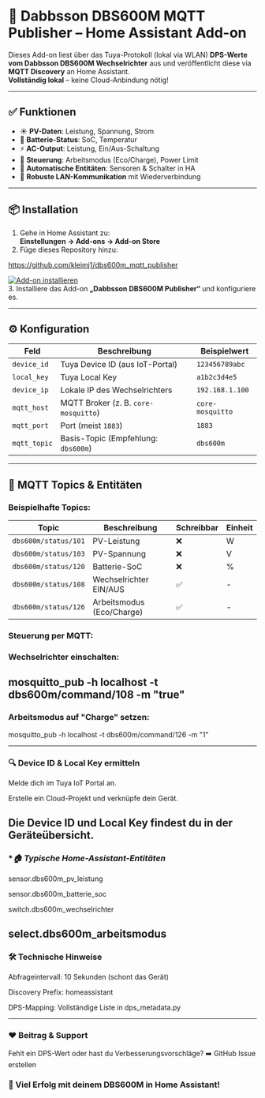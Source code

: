 # 🚀 Dabbsson DBS600M MQTT Publisher – Home Assistant Add-on

Dieses Add-on liest über das Tuya-Protokoll (lokal via WLAN) **DPS-Werte vom Dabbsson DBS600M Wechselrichter** aus und veröffentlicht diese via **MQTT Discovery** an Home Assistant.  
**Vollständig lokal** – keine Cloud-Anbindung nötig!

---

## ✅ Funktionen
- ☀️ **PV-Daten**: Leistung, Spannung, Strom  
- 🔋 **Batterie-Status**: SoC, Temperatur  
- ⚡ **AC-Output**: Leistung, Ein/Aus-Schaltung  
- 🔧 **Steuerung**: Arbeitsmodus (Eco/Charge), Power Limit  
- 🧠 **Automatische Entitäten**: Sensoren & Schalter in HA  
- 📡 **Robuste LAN-Kommunikation** mit Wiederverbindung  

---

## 📦 Installation
1. Gehe in Home Assistant zu:  
   **Einstellungen → Add-ons → Add-on Store**  
2. Füge dieses Repository hinzu:  

https://github.com/kleimj1/dbs600m_mqtt_publisher

[![Add-on installieren](https://my.home-assistant.io/badges/supervisor_add_addon_repository.svg)](https://my.home-assistant.io/redirect/supervisor_add_addon_repository/?repository_url=https://github.com/kleimj1/dbs600m_mqtt_publisher)  
3. Installiere das Add-on **„Dabbsson DBS600M Publisher“** und konfiguriere es.

---

## ⚙️ Konfiguration
| Feld                   | Beschreibung                                  | Beispielwert       |
|------------------------|----------------------------------------------|--------------------|
| `device_id`            | Tuya Device ID (aus IoT-Portal)              | `123456789abc`     |
| `local_key`            | Tuya Local Key                               | `a1b2c3d4e5`       |
| `device_ip`            | Lokale IP des Wechselrichters                | `192.168.1.100`    |
| `mqtt_host`            | MQTT Broker (z. B. `core-mosquitto`)         | `core-mosquitto`   |
| `mqtt_port`            | Port (meist `1883`)                          | `1883`             |
| `mqtt_topic`           | Basis-Topic (Empfehlung: `dbs600m`)          | `dbs600m`          |

---

## 📡 MQTT Topics & Entitäten
### **Beispielhafte Topics:**
| Topic                     | Beschreibung               | Schreibbar | Einheit |
|---------------------------|----------------------------|------------|---------|
| `dbs600m/status/101`      | PV-Leistung                | ❌         | W       |
| `dbs600m/status/103`      | PV-Spannung                | ❌         | V       |
| `dbs600m/status/120`      | Batterie-SoC               | ❌         | %       |
| `dbs600m/status/108`      | Wechselrichter EIN/AUS     | ✅         | -       |
| `dbs600m/status/126`      | Arbeitsmodus (Eco/Charge)  | ✅         | -       |

### **Steuerung per MQTT:**

### **Wechselrichter einschalten:**

mosquitto_pub -h localhost -t dbs600m/command/108 -m "true"
---
### **Arbeitsmodus auf "Charge" setzen:**
mosquitto_pub -h localhost -t dbs600m/command/126 -m "1"

---

### **🔍 Device ID & Local Key ermitteln**
Melde dich im Tuya IoT Portal an.

Erstelle ein Cloud-Projekt und verknüpfe dein Gerät.

Die Device ID und Local Key findest du in der Geräteübersicht.
---
### **🏠 Typische Home-Assistant-Entitäten*
sensor.dbs600m_pv_leistung

sensor.dbs600m_batterie_soc

switch.dbs600m_wechselrichter

select.dbs600m_arbeitsmodus
---

### **🛠️ Technische Hinweise**
Abfrageintervall: 10 Sekunden (schont das Gerät)

Discovery Prefix: homeassistant

DPS-Mapping: Vollständige Liste in dps_metadata.py

---
### **❤️ Beitrag & Support**
Fehlt ein DPS-Wert oder hast du Verbesserungsvorschläge?
➡️ GitHub Issue erstellen

### **🔌 Viel Erfolg mit deinem DBS600M in Home Assistant!**
